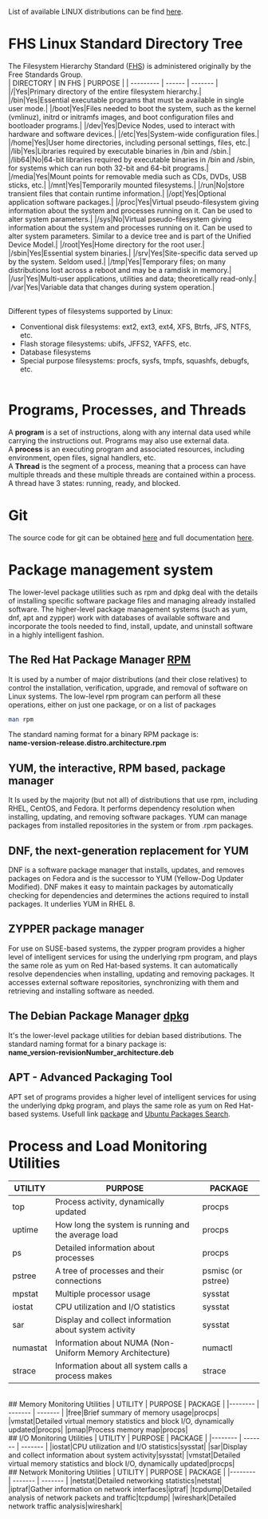 List of available LINUX distributions can be find [here](https://lwn.net/Distributions/).
# FHS Linux Standard Directory Tree
The Filesystem Hierarchy Standard ([FHS](https://refspecs.linuxfoundation.org/FHS_3.0/fhs-3.0.pdf)) is administered originally by the Free Standards Group.<br>
| DIRECTORY | IN FHS | PURPOSE |
| --------- | ------ | ------- |
|/|Yes|Primary directory of the entire filesystem hierarchy.|
|/bin|Yes|Essential executable programs that must be available in single user mode.|
|/boot|Yes|Files needed to boot the system, such as the kernel (vmlinuz), initrd or initramfs images, and boot configuration files and bootloader programs.|
|/dev|Yes|Device Nodes, used to interact with hardware and software devices.|
|/etc|Yes|System-wide configuration files.|
|/home|Yes|User home directories, including personal settings, files, etc.|
|/lib|Yes|Libraries required by executable binaries in /bin and /sbin.|
|/lib64|No|64-bit libraries required by executable binaries in /bin and /sbin, for systems which can run both 32-bit and 64-bit programs.|
|/media|Yes|Mount points for removable media such as CDs, DVDs, USB sticks, etc.|
|/mnt|Yes|Temporarily mounted filesystems.|
|/run|No|store transient files that contain runtime information.|
|/opt|Yes|Optional application software packages.|
|/proc|Yes|Virtual pseudo-filesystem giving information about the system and processes running on it. Can be used to alter system parameters.|
|/sys|No|Virtual pseudo-filesystem giving information about the system and processes running on it. Can be used to alter system parameters. Similar to a device tree and is part of the Unified Device Model.|
|/root|Yes|Home directory for the root user.|
|/sbin|Yes|Essential system binaries.|
|/srv|Yes|Site-specific data served up by the system. Seldom used.|
|/tmp|Yes|Temporary files; on many distributions lost across a reboot and may be a ramdisk in memory.|
|/usr|Yes|Multi-user applications, utilities and data; theoretically read-only.|
|/var|Yes|Variable data that changes during system operation.|

<br>Different types of filesystems supported by Linux:
* Conventional disk filesystems: ext2, ext3, ext4, XFS, Btrfs, JFS, NTFS, etc.
* Flash storage filesystems: ubifs, JFFS2, YAFFS, etc.
* Database filesystems
* Special purpose filesystems: procfs, sysfs, tmpfs, squashfs, debugfs, etc.<br><br>

# Programs, Processes, and Threads
A **program** is a set of instructions, along with any internal data used while carrying the instructions out. Programs may also use external data.<br>
A **process** is an executing program and associated resources, including environment, open files, signal handlers, etc.<br>
A **Thread** is the segment of a process, meaning that a process can have multiple threads and these multiple threads are contained within a process. A thread have 3 states: running, ready, and blocked.
# Git
The source code for git can be obtained [here](https://mirrors.edge.kernel.org/pub/software/scm/git/) and full documentation [here](https://mirrors.edge.kernel.org/pub/software/scm/git/docs/).
# Package management system
The lower-level package utilities such as rpm and dpkg deal with the details of installing specific software package files and managing already installed software. The higher-level package management systems (such as yum, dnf, apt and zypper) work with databases of available software and incorporate the tools needed to find, install, update, and uninstall software in a highly intelligent fashion.
## The Red Hat Package Manager [RPM](https://rpm.org/)<br>
It is used by a number of major distributions (and their close relatives) to control the installation, verification, upgrade, and removal of software on Linux systems. The low-level rpm program can perform all these operations, either on just one package, or on a list of packages
```bash
man rpm
```
The standard naming format for a binary RPM package is:<br>
**name-version-release.distro.architecture.rpm**<br>
## YUM, the interactive, RPM based, package manager
It Is used by the majority (but not all) of distributions that use rpm, including RHEL, CentOS, and Fedora. It performs dependency resolution when installing, updating, and removing software packages. YUM can manage packages from installed repositories in the system or from .rpm packages.
## DNF, the next-generation replacement for YUM
DNF is a software package manager that installs, updates, and removes packages on Fedora and is the successor to YUM (Yellow-Dog Updater Modified). DNF makes it easy to maintain packages by automatically checking for dependencies and determines the actions required to install packages. It underlies YUM in RHEL 8.
## ZYPPER package manager
For use on SUSE-based systems, the zypper program provides a higher level of intelligent services for using the underlying rpm program, and plays the same role as yum on Red Hat-based systems. It can automatically resolve dependencies when installing, updating and removing packages. It accesses external software repositories, synchronizing with them and retrieving and installing software as needed.
## The Debian Package Manager [dpkg](https://man7.org/linux/man-pages/man1/dpkg.1.html)<br>
It's the lower-level package utilities for debian based distributions. The standard naming format for a binary package is:<br>
**name_version-revisionNumber_architecture.deb**
 ## APT - Advanced Packaging Tool
  APT set of programs provides a higher level of intelligent services for using the underlying dpkg program, and plays the same role as yum on Red Hat-based systems. Usefull link [package](https://www.debian.org/distrib/packages) and [Ubuntu Packages Search](https://packages.ubuntu.com/).
# Process and Load Monitoring Utilities
  | UTILITY | PURPOSE | PACKAGE |
  |-------- | ------- | ------- |
|top|Process activity, dynamically updated|procps|
|uptime|How long the system is running and the average load|procps|
|ps|Detailed information about processes|procps|
|pstree|A tree of processes and their connections|psmisc (or pstree)|
|mpstat|Multiple processor usage|sysstat|
|iostat|CPU utilization and I/O statistics|sysstat|
|sar|Display and collect information about system activity|sysstat|
|numastat|Information about NUMA (Non-Uniform Memory Architecture)|numactl|
|strace|Information about all system calls a process makes|strace|
<br>
## Memory Monitoring Utilities
  | UTILITY | PURPOSE | PACKAGE |
  |-------- | ------- | ------- |
|free|Brief summary of memory usage|procps|
|vmstat|Detailed virtual memory statistics and block I/O, dynamically updated|procps|
|pmap|Process memory map|procps|
<br>
## I/O Monitoring Utilities
  | UTILITY | PURPOSE | PACKAGE |
  |-------- | ------- | ------- |
|iostat|CPU utilization and I/O statistics|sysstat|
|sar|Display and collect information about system activity|sysstat|
|vmstat|Detailed virtual memory statistics and block I/O, dynamically updated|procps|
<br>
## Network Monitoring Utilities
  | UTILITY | PURPOSE | PACKAGE |
  |-------- | ------- | ------- |
|netstat|Detailed networking statistics|netstat|
|iptraf|Gather information on network interfaces|iptraf|
|tcpdump|Detailed analysis of network packets and traffic|tcpdump|
|wireshark|Detailed network traffic analysis|wireshark|
<br>
